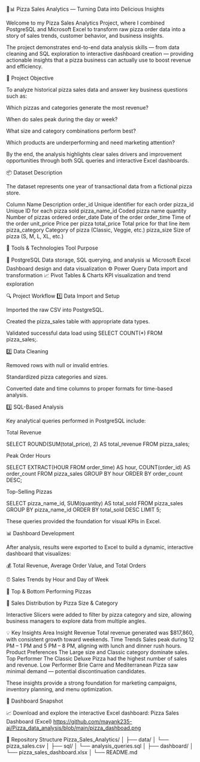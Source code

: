 🍕📊 Pizza Sales Analytics — Turning Data into Delicious Insights

Welcome to my Pizza Sales Analytics Project, where I combined PostgreSQL and Microsoft Excel to transform raw pizza order data into a story of sales trends, customer behavior, and business insights.

The project demonstrates end-to-end data analysis skills — from data cleaning and SQL exploration to interactive dashboard creation — providing actionable insights that a pizza business can actually use to boost revenue and efficiency.

🎯 Project Objective

To analyze historical pizza sales data and answer key business questions such as:

Which pizzas and categories generate the most revenue?

When do sales peak during the day or week?

What size and category combinations perform best?

Which products are underperforming and need marketing attention?

By the end, the analysis highlights clear sales drivers and improvement opportunities through both SQL queries and interactive Excel dashboards.

📦 Dataset Description

The dataset represents one year of transactional data from a fictional pizza store.

Column Name	Description
order_id	Unique identifier for each order
pizza_id	Unique ID for each pizza sold
pizza_name_id	Coded pizza name
quantity	Number of pizzas ordered
order_date	Date of the order
order_time	Time of the order
unit_price	Price per pizza
total_price	Total price for that line item
pizza_category	Category of pizza (Classic, Veggie, etc.)
pizza_size	Size of pizza (S, M, L, XL, etc.)


🧰 Tools & Technologies Tool	Purpose

🐘 PostgreSQL	Data storage, SQL querying, and analysis
📊 Microsoft Excel	Dashboard design and data visualization
⚙️ Power Query	Data import and transformation
📈 Pivot Tables & Charts	KPI visualization and trend exploration

🔍 Project Workflow
1️⃣ Data Import and Setup

Imported the raw CSV into PostgreSQL.

Created the pizza_sales table with appropriate data types.

Validated successful data load using SELECT COUNT(*) FROM pizza_sales;.

2️⃣ Data Cleaning

Removed rows with null or invalid entries.

Standardized pizza categories and sizes.

Converted date and time columns to proper formats for time-based analysis.

3️⃣ SQL-Based Analysis

Key analytical queries performed in PostgreSQL include:

Total Revenue

SELECT ROUND(SUM(total_price), 2) AS total_revenue FROM pizza_sales;


Peak Order Hours

SELECT EXTRACT(HOUR FROM order_time) AS hour, COUNT(order_id) AS order_count
FROM pizza_sales
GROUP BY hour
ORDER BY order_count DESC;


Top-Selling Pizzas

SELECT pizza_name_id, SUM(quantity) AS total_sold
FROM pizza_sales
GROUP BY pizza_name_id
ORDER BY total_sold DESC
LIMIT 5;


These queries provided the foundation for visual KPIs in Excel.

📊 Dashboard Development

After analysis, results were exported to Excel to build a dynamic, interactive dashboard that visualizes:

💰 Total Revenue, Average Order Value, and Total Orders

⏰ Sales Trends by Hour and Day of Week

🍕 Top & Bottom Performing Pizzas

📏 Sales Distribution by Pizza Size & Category

Interactive Slicers were added to filter by pizza category and size, allowing business managers to explore data from multiple angles.

💡 Key Insights
Area	Insight
Revenue	Total revenue generated was $817,860, with consistent growth toward weekends.
Time Trends	Sales peak during 12 PM – 1 PM and 5 PM – 8 PM, aligning with lunch and dinner rush hours.
Product Preferences	The Large size and Classic category dominate sales.
Top Performer	The Classic Deluxe Pizza had the highest number of sales and revenue.
Low Performer	Brie Carre and Mediterranean Pizza saw minimal demand — potential discontinuation candidates.

These insights provide a strong foundation for marketing campaigns, inventory planning, and menu optimization.

🧾 Dashboard Snapshot

📈 Download and explore the interactive Excel dashboard:
Pizza Sales Dashboard (Excel)
 https://github.com/mayank235-ai/Pizza_data_analysis/blob/main/pizza_dashboad.png
 
📁 Repository Structure
Pizza_Sales_Analytics/
│
├── data/
│   └── pizza_sales.csv
│
├── sql/
│   └── analysis_queries.sql
│
├── dashboard/
│   └── pizza_sales_dashboard.xlsx
│
└── README.md

